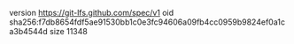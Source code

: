 version https://git-lfs.github.com/spec/v1
oid sha256:f7db8654fdf5ae91530bb1c0e3fc94606a09fb4cc0959b9824ef0a1ca3b4544d
size 11348
